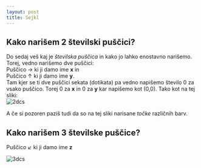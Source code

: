 ```yaml
---
layout: post
title: Sejkl
---
```


## Kako narišem 2 številski puščici?

Do sedaj veš kaj je *številska puščica* in kako jo lahko enostavno narišemo. Torej, vedno narišemo dve puščici: <br/>
Puščico → ki ji damo ime **x** in<br/>
Puščico ↑ ki ji damo ime **y**. <br/>
Tam kjer se ti dve puščici sekata (dotikata) pa vedno napišemo število 0 za vsako puščico. Torej 0 za **x** in 0 za **y** kar napišemo kot (0,0).
Tako kot na tej sliki: <br/>
![2dcs](https://upload.wikimedia.org/wikipedia/commons/thumb/0/0e/Cartesian-coordinate-system.svg/354px-Cartesian-coordinate-system.svg.png)

A če si pozoren paziš tudi da so na tej sliki narisane *točke* različnih barv. 

## Kako narišem 3 številske puščice?

Puščico ↙ ki ji damo ime **z**

![3dcs](https://upload.wikimedia.org/wikipedia/commons/thumb/6/69/Coord_system_CA_0.svg/620px-Coord_system_CA_0.svg.png)

